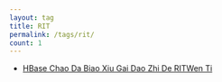 ```yaml
---
layout: tag
title: RIT
permalink: /tags/rit/
count: 1
---
```


- [HBase Chao Da Biao Xiu Gai Dao Zhi De RITWen Ti ](https://ordiy.github.io/posts/2023-01-01-hbase2-fix-rit/)

